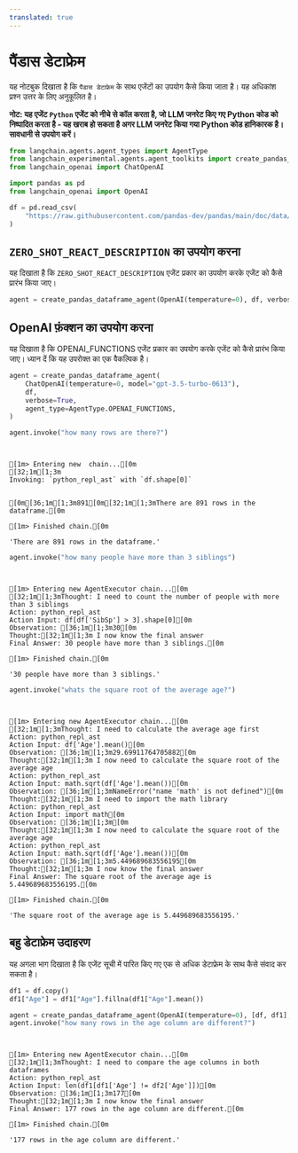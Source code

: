 ```yaml
---
translated: true
---
```


# पैंडास डेटाफ्रेम

यह नोटबुक दिखाता है कि `पैंडास डेटाफ्रेम` के साथ एजेंटों का उपयोग कैसे किया जाता है। यह अधिकांश प्रश्न उत्तर के लिए अनुकूलित है।

**नोट: यह एजेंट `Python` एजेंट को नीचे से कॉल करता है, जो LLM जनरेट किए गए Python कोड को निष्पादित करता है - यह खराब हो सकता है अगर LLM जनरेट किया गया Python कोड हानिकारक है। सावधानी से उपयोग करें।**

```python
from langchain.agents.agent_types import AgentType
from langchain_experimental.agents.agent_toolkits import create_pandas_dataframe_agent
from langchain_openai import ChatOpenAI
```

```python
import pandas as pd
from langchain_openai import OpenAI

df = pd.read_csv(
    "https://raw.githubusercontent.com/pandas-dev/pandas/main/doc/data/titanic.csv"
)
```

## `ZERO_SHOT_REACT_DESCRIPTION` का उपयोग करना

यह दिखाता है कि `ZERO_SHOT_REACT_DESCRIPTION` एजेंट प्रकार का उपयोग करके एजेंट को कैसे प्रारंभ किया जाए।

```python
agent = create_pandas_dataframe_agent(OpenAI(temperature=0), df, verbose=True)
```

## OpenAI फ़ंक्शन का उपयोग करना

यह दिखाता है कि OPENAI_FUNCTIONS एजेंट प्रकार का उपयोग करके एजेंट को कैसे प्रारंभ किया जाए। ध्यान दें कि यह उपरोक्त का एक वैकल्पिक है।

```python
agent = create_pandas_dataframe_agent(
    ChatOpenAI(temperature=0, model="gpt-3.5-turbo-0613"),
    df,
    verbose=True,
    agent_type=AgentType.OPENAI_FUNCTIONS,
)
```

```python
agent.invoke("how many rows are there?")
```

```output


[1m> Entering new  chain...[0m
[32;1m[1;3m
Invoking: `python_repl_ast` with `df.shape[0]`


[0m[36;1m[1;3m891[0m[32;1m[1;3mThere are 891 rows in the dataframe.[0m

[1m> Finished chain.[0m
```

```output
'There are 891 rows in the dataframe.'
```

```python
agent.invoke("how many people have more than 3 siblings")
```

```output


[1m> Entering new AgentExecutor chain...[0m
[32;1m[1;3mThought: I need to count the number of people with more than 3 siblings
Action: python_repl_ast
Action Input: df[df['SibSp'] > 3].shape[0][0m
Observation: [36;1m[1;3m30[0m
Thought:[32;1m[1;3m I now know the final answer
Final Answer: 30 people have more than 3 siblings.[0m

[1m> Finished chain.[0m
```

```output
'30 people have more than 3 siblings.'
```

```python
agent.invoke("whats the square root of the average age?")
```

```output


[1m> Entering new AgentExecutor chain...[0m
[32;1m[1;3mThought: I need to calculate the average age first
Action: python_repl_ast
Action Input: df['Age'].mean()[0m
Observation: [36;1m[1;3m29.69911764705882[0m
Thought:[32;1m[1;3m I now need to calculate the square root of the average age
Action: python_repl_ast
Action Input: math.sqrt(df['Age'].mean())[0m
Observation: [36;1m[1;3mNameError("name 'math' is not defined")[0m
Thought:[32;1m[1;3m I need to import the math library
Action: python_repl_ast
Action Input: import math[0m
Observation: [36;1m[1;3m[0m
Thought:[32;1m[1;3m I now need to calculate the square root of the average age
Action: python_repl_ast
Action Input: math.sqrt(df['Age'].mean())[0m
Observation: [36;1m[1;3m5.449689683556195[0m
Thought:[32;1m[1;3m I now know the final answer
Final Answer: The square root of the average age is 5.449689683556195.[0m

[1m> Finished chain.[0m
```

```output
'The square root of the average age is 5.449689683556195.'
```

## बहु डेटाफ्रेम उदाहरण

यह अगला भाग दिखाता है कि एजेंट सूची में पारित किए गए एक से अधिक डेटाफ्रेम के साथ कैसे संवाद कर सकता है।

```python
df1 = df.copy()
df1["Age"] = df1["Age"].fillna(df1["Age"].mean())
```

```python
agent = create_pandas_dataframe_agent(OpenAI(temperature=0), [df, df1], verbose=True)
agent.invoke("how many rows in the age column are different?")
```

```output


[1m> Entering new AgentExecutor chain...[0m
[32;1m[1;3mThought: I need to compare the age columns in both dataframes
Action: python_repl_ast
Action Input: len(df1[df1['Age'] != df2['Age']])[0m
Observation: [36;1m[1;3m177[0m
Thought:[32;1m[1;3m I now know the final answer
Final Answer: 177 rows in the age column are different.[0m

[1m> Finished chain.[0m
```

```output
'177 rows in the age column are different.'
```
